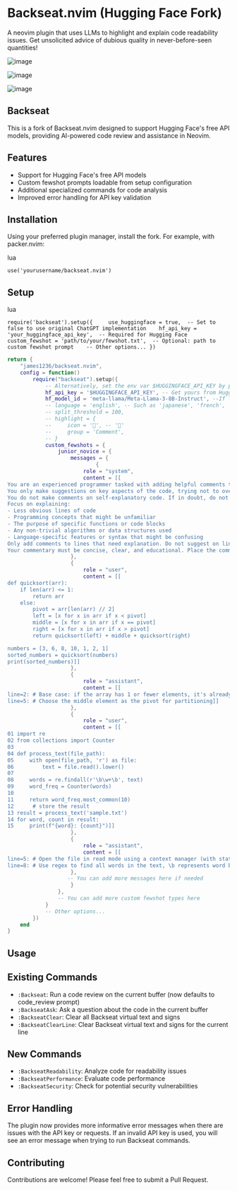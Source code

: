 # Backseat.nvim (Hugging Face Fork)

A neovim plugin that uses LLMs to highlight and explain code readability issues. Get unsolicited advice of dubious quality in never-before-seen quantities!

![image](https://i.postimg.cc/Cx2srNQt/Screenshot-from-2024-10-16-22-50-28.png)



![image](https://i.postimg.cc/brKqF41r/Screenshot-from-2024-10-15-23-04-09.png)

![image](https://i.postimg.cc/13yzhhLV/Screenshot-from-2024-10-16-22-46-01.png)
## Backseat

This is a fork of Backseat.nvim designed to support Hugging Face's free API models, providing AI-powered code review and assistance in Neovim.

## Features

- Support for Hugging Face's free API models
- Custom fewshot prompts loadable from setup configuration
- Additional specialized commands for code analysis
- Improved error handling for API key validation

## Installation

Using your preferred plugin manager, install the fork. For example, with packer.nvim:

lua

`use('yourusername/backseat.nvim')`

## Setup

lua

`require('backseat').setup({     use_huggingface = true,  -- Set to false to use original ChatGPT implementation    hf_api_key = 'your_huggingface_api_key',  -- Required for Hugging Face    custom_fewshot = 'path/to/your/fewshot.txt',  -- Optional: path to custom fewshot prompt    -- Other options... })`



```lua
return {
    "james1236/backseat.nvim",
    config = function()
        require("backseat").setup({
            -- Alternatively, set the env var $HUGGINGFACE_API_KEY by putting "export OPENAI_API_KEY=sk-xxxxx" in your ~/.bashrc
            hf_api_key = '$HUGGINGFACE_API_KEY', -- Get yours from Huggingface.co platform
            hf_model_id = 'meta-llama/Meta-Llama-3-8B-Instruct', --If left empty, defaults to Gemma model
            -- language = 'english', -- Such as 'japanese', 'french', 'pirate', 'LOLCAT'
            -- split_threshold = 100,
            -- highlight = {
            --     icon = '', -- ''
            --     group = 'Comment',
            -- }
            custom_fewshots = {
	            junior_novice = {
	                messages = {
	                        {
	                    role = "system",
	                    content = [[
You are an experienced programmer tasked with adding helpful comments to code for junior or novice programmers.
You only make suggestions on key aspects of the code, trying not to overwhelm the user at all cost. Think about less quantity and more quality tips.
You do not make comments on self-explanatory code. If in doubt, do not make a suggestion.
Focus on explaining:
- Less obvious lines of code
- Programming concepts that might be unfamiliar
- The purpose of specific functions or code blocks
- Any non-trivial algorithms or data structures used
- Language-specific features or syntax that might be confusing
Only add comments to lines that need explanation. Do not suggest on lines that already have comments. Use the format: line=<num>: # <explanatory comment>
Your commentary must be concise, clear, and educational. Place the comment on the appropriate line as the code it refers to.]]
		            },
	                {
	                    role = "user",
	                    content = [[
def quicksort(arr):
    if len(arr) <= 1:
        return arr
    else:
        pivot = arr[len(arr) // 2]
        left = [x for x in arr if x < pivot]
        middle = [x for x in arr if x == pivot]
        right = [x for x in arr if x > pivot]
        return quicksort(left) + middle + quicksort(right)

numbers = [3, 6, 8, 10, 1, 2, 1]
sorted_numbers = quicksort(numbers)
print(sorted_numbers)]]
	                },
	                {
	                    role = "assistant",
	                    content = [[
line=2: # Base case: if the array has 1 or fewer elements, it's already sorted
line=5: # Choose the middle element as the pivot for partitioning]]
	                },
	                {
	                    role = "user",
	                    content = [[
01 import re
02 from collections import Counter
03 
04 def process_text(file_path):
05     with open(file_path, 'r') as file:
06         text = file.read().lower()
07     
08     words = re.findall(r'\b\w+\b', text)
09     word_freq = Counter(words)
10    
11     return word_freq.most_common(10)
12 		# store the result
13 result = process_text('sample.txt')
14 for word, count in result:
15     print(f"{word}: {count}")]]
	                },
	                {
	                    role = "assistant",
	                    content = [[
line=5: # Open the file in read mode using a context manager (with statement)
line=8: # Use regex to find all words in the text, \b represents word boundaries]]
	                },
	               -- You can add more messages here if needed
                    }
                },
                -- You can add more custom fewshot types here
            }
            -- Other options...
        })
    end
}

```

## Usage



## Existing Commands

- `:Backseat`: Run a code review on the current buffer (now defaults to code_review prompt)
- `:BackseatAsk`: Ask a question about the code in the current buffer
- `:BackseatClear`: Clear all Backseat virtual text and signs
- `:BackseatClearLine`: Clear Backseat virtual text and signs for the current line

## New Commands

- `:BackseatReadability`: Analyze code for readability issues
- `:BackseatPerformance`: Evaluate code performance
- `:BackseatSecurity`: Check for potential security vulnerabilities

## Error Handling

The plugin now provides more informative error messages when there are issues with the API key or requests. If an invalid API key is used, you will see an error message when trying to run Backseat commands.

## Contributing

Contributions are welcome! Please feel free to submit a Pull Request.
